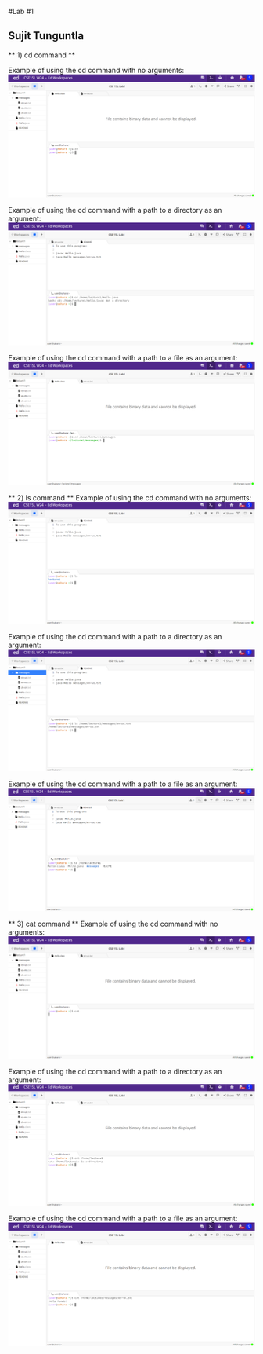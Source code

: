 #Lab #1
## Sujit Tunguntla

** 1) cd command **

Example of using the cd command with no arguments:
![Image](cse15l8.png)

Example of using the cd command with a path to a directory as an argument:
![Image](cse15l10.png)

Example of using the cd command with a path to a file as an argument:
![Image](cse15l5.png)


** 2) ls command **
Example of using the cd command with no arguments:
![Image](cse15l11.png)

Example of using the cd command with a path to a directory as an argument:
![Image](cse15l12.png)

Example of using the cd command with a path to a file as an argument:
![Image](cse15l13.png)

** 3) cat command **
Example of using the cd command with no arguments:
![Image](cse15l4.png)

Example of using the cd command with a path to a directory as an argument:
![Image](cse15l3.png)

Example of using the cd command with a path to a file as an argument:
![Image](cse15l2.png)

